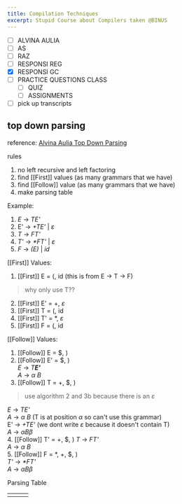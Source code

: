 ```yaml
---
title: Compilation Techniques
excerpt: Stupid Course about Compilers taken @BINUS
---
```

- [ ] ALVINA AULIA
- [ ] AS
- [ ] RAZ
- [ ] RESPONSI REG
- [x] RESPONSI GC
- [ ] PRACTICE QUESTIONS CLASS
	- [ ] QUIZ
	- [ ] ASSIGNMENTS
- [ ] pick up transcripts

## top down parsing
reference: [Alvina Aulia Top Down Parsing](https://www.youtube.com/watch?v=WpXMlZ5WipI&t=650s&ab_channel=AlvinaAulia)  

rules
1. no left recursive and left factoring
2. find [[First]] values (as many grammars that we have)
3. find [[Follow]] value (as many grammars that we have)
4. make parsing table

Example: 
1. _E_ -> *TE'*
2. E' -> *+TE'* | $\varepsilon$
3. *T* -> *FT'*
4. *T'* -> *\*FT'* | $\varepsilon$
5. *F* -> *(E)* | *id*

[[First]] Values:
1. [[First]] E = \(, id (this is from E -> T -> F) 
> why only use T??
2. [[First]] E' =  +, $\varepsilon$
3. [[First]] T = (, id
4. [[First]] T' = \*, $\varepsilon$
5. [[First]] F = (, id

[[Follow]] Values:

1. [[Follow]] E = $, )  
2. [[Follow]] E' = $, )  
   *E* -> *T**E'***  
   *A* -> $\alpha$ *B*  
3. [[Follow]] T = +, $, ) 
> use algorithm 2 and 3b because there is an $\varepsilon$

   _E_ -> *TE'*  
   *A* -> $\alpha$ *B*  (T is at position $\alpha$ so can't use this grammar)   
   E' -> *+TE'* (we dont write $\varepsilon$ because it doesn't contain T)  
   *A* -> $\alpha$*B*$\beta$  
4. [[Follow]] T' =   +, $, ) 
   *T* -> *FT'*  
   *A* -> $\alpha$ *B*  
5. [[Follow]] F = \*, +, $, )  
   *T'* -> *\*FT'*  
   *A* -> $\alpha$*B*$\beta$   

Parsing Table

|     |     |     |
| --- | --- | --- |
|     |     |     |

   